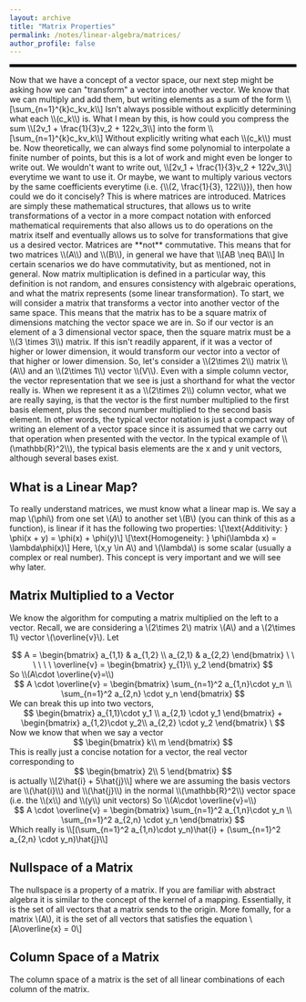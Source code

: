 ```yaml
---
layout: archive
title: "Matrix Properties"
permalink: /notes/linear-algebra/matrices/
author_profile: false
--- 
```

<hr style="border: 2px solid black;">
Now that we have a concept of a vector space, our next step might be asking how we can "transform" a vector into another vector. We know that we can multiply and add them, but writing elements as a sum of the form
\\[\sum_{n=1}^{k}c_kv_k\\]
Isn't always possible without explicitly determining what each \\(c_k\\) is. What I mean by this, is how could you compress the sum
\\[2v_1 + \frac{1}{3}v_2 + 122v_3\\]
into the form
\\[\sum_{n=1}^{k}c_kv_k\\]
Without explicitly writing what each \\(c_k\\) must be. Now theoretically, we can always find some polynomial to interpolate a finite number of points, but this is a lot of work and might even be longer to write out. We wouldn't want to write out,
\\[2v_1 + \frac{1}{3}v_2 + 122v_3\\]
everytime we want to use it. Or maybe, we want to multiply various vectors by the same coefficients everytime (i.e. {\\(2, \frac{1}{3}, 122\\)}), then how could we do it concisely? This is where matrices are introduced. Matrices are simply these mathematical structures,
that allows us to write transformations of a vector in a more compact notation with enforced mathematical requirements that also allows us to do operations on the matrix itself and eventually allows us to solve for transformations that give us a desired vector. Matrices are **not** commutative. This means that for two matrices \\(A\\) and \\(B\\), in general we have that
\\[AB \neq BA\\]
In certain scenarios we do have commutativity, but as mentioned, not in general. Now matrix multiplication is defined in a particular way, this definition is not random, and ensures consistency with algebraic operations, and what the matrix represents (some linear transformation). To start, we will consider a matrix that transforms a vector into another vector of the same space. This means that the matrix has to be a square matrix of dimensions matching the vector space we are in. So if our vector is an element of a 3 dimensional vector space, then the square matrix must be a \\(3 \times 3\\) matrix. If this isn't readily apparent, if it was a vector of higher or lower dimension, it would transform our vector into a vector of that higher or lower dimension. So, let's consider a \\(2\times 2\\) matrix \\(A\\) and an \\(2\times 1\\) vector \\(V\\). Even with a simple column vector, the vector representation that we see is just a shorthand for what the vector really is. When we represent it as a \\(2\times 2\\) column vector, what we are really saying, is that the vector is the first number multiplied to the first basis element, plus the second number multiplied to the second basis element. In other words, the typical vector notation is just a compact way of writing an element of a vector space since it is assumed that we carry out that operation when presented with the vector. In the typical example of \\(\mathbb{R}^2\\), the typical basis elements are the x and y unit vectors, although several bases exist.

## What is a Linear Map?
To really understand matrices, we must know what a linear map is. We say a map \\(\phi\\) from one set \\(A\\) to another set \\(B\\) (you can think of this as a function), is linear if it has the following two properties:
\\[\text{Additivity: } \phi(x + y) = \phi(x) + \phi(y)\\]
\\[\text{Homogeneity: } \phi(\lambda x) = \lambda\phi(x)\\]
Here, \\(x,y \in A\\) and \\(\lambda\\) is some scalar (usually a complex or real number). This concept is very important and we will see why later.

## Matrix Multiplied to a Vector
We know the algorithm for computing a matrix multiplied on the left to a vector. Recall, we are considering a \\(2\times 2\\) matrix \\(A\\) and a \\(2\times 1\\) vector \\(\overline{v}\\).
Let
<div style="text-align: center;">
$$
A = \begin{bmatrix} 
a_{1,1} & a_{1,2} \\
a_{2,1} & a_{2,2} 
\end{bmatrix}
\ \ \ \ \ \ 
\overline{v} = \begin{bmatrix} 
y_{1}\\ 
y_2
\end{bmatrix}
$$
</div>
So \\(A\cdot \overline{v}=\\) 
<div style="text-align: center;">
$$
A \cdot \overline{v} = \begin{bmatrix} 
\sum_{n=1}^2 a_{1,n}\cdot y_n \\
\sum_{n=1}^2 a_{2,n} \cdot y_n
\end{bmatrix}
$$
</div>
We can break this up into two vectors, 
<div style="text-align: center;">
$$
\begin{bmatrix}
a_{1,1}\cdot y_1 \\
a_{2,1} \cdot y_1
\end{bmatrix}
+
\begin{bmatrix}
  a_{1,2}\cdot y_2\\
  a_{2,2} \cdot y_2
  \end{bmatrix}
\
$$
</div>
Now we know that when we say a vector
<div style="text-align: center;">
$$
\begin{bmatrix} 
k\\
m
\end{bmatrix}
$$
</div>
This is really just a concise notation for a vector, the real vector corresponding to 
<div style="text-align: center;">
$$
\begin{bmatrix} 
2\\
5
\end{bmatrix}
$$
</div>
is actually 
\\[2\hat{i} + 5\hat{j}\\]
where we are assuming the basis vectors are \\(\hat{i}\\) and \\(\hat{j}\\) in the normal \\(\mathbb{R}^2\\) vector space (i.e. the \\(x\\) and \\(y\\) unit vectors)
So \\(A\cdot \overline{v}=\\) 
<div style="text-align: center;">
$$
A \cdot \overline{v} = \begin{bmatrix} 
\sum_{n=1}^2 a_{1,n}\cdot y_n \\
\sum_{n=1}^2 a_{2,n} \cdot y_n
\end{bmatrix}
$$
</div>
Which really is 
\\[(\sum_{n=1}^2 a_{1,n}\cdot y_n)\hat{i} + (\sum_{n=1}^2 a_{2,n} \cdot y_n)\hat{j}\\]

## Nullspace of a Matrix
The nullspace is a property of a matrix. If you are familiar with abstract algebra it is similar to the concept of the kernel of a mapping. Essentially, it is the set of all vectors that a matrix sends to the origin. More fomally, for a matrix \\(A\\), it is the set of all vectors that satisfies the equation
\\[A\overline{x} = 0\\]

## Column Space of a Matrix
The column space of a matrix is the set of all linear combinations of each column of the matrix.



